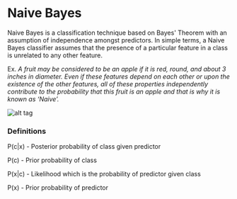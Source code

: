 # Naive Bayes

Naive Bayes is a classification technique based on Bayes' Theorem with an assumption of independence amongst predictors. In simple terms,
a Naive Bayes classifier assumes that the presence of a particular feature in a class is unrelated to any other feature.

Ex. *A fruit may be considered to be an apple if it is red, round, and about 3 inches in diameter. Even if these features depend on each other or upon the existence of the other features, all of these properties independently contribute to the probability that this fruit is an apple and that is why it is known as ‘Naive’.*

![alt tag](http://www.saedsayad.com/images/Bayes_rule.png)

### Definitions

P(c|x) - Posterior probability of class given predictor

P(c) - Prior probability of class

P(x|c) - Likelihood which is the probability of predictor given class

P(x) - Prior probability of predictor

